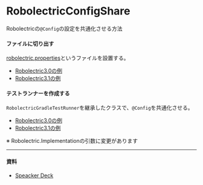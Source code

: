 # RobolectricConfigShare

Robolectricの`@Config`の設定を共通化させる方法

#### ファイルに切り出す 
[robolectric.properties](http://robolectric.org/configuring/)というファイルを設置する。

* [Robolectric3.0の例](https://github.com/egugue/RobolectricConfigShare/tree/ver3.0/file/src/test/resources)
* [Robolectric3.1の例](https://github.com/egugue/RobolectricConfigShare/tree/ver3.1/file/src/test/resources)

#### テストランナーを作成する
`RobolectricGradleTestRunner`を継承したクラスで、`@Config`を共通化させる。

* [Robolectric3.0の例](https://github.com/egugue/RobolectricConfigShare/blob/ver3.0/runner/src/test/java/com/htoyama/robolectricconfigshare/RobolectricCustomRunner.java)
* [Robolectric3.1の例](https://github.com/egugue/RobolectricConfigShare/blob/ver3.1/runner/src/test/java/com/htoyama/robolectricconfigshare/RobolectricCustomRunner.java)

※ Robolectric.Implementationの引数に変更があります

----
#### 資料
* [Speacker Deck](https://speakerdeck.com/egugue/robolectricfalse-at-configwogong-tong-hua-surufang-fa)
